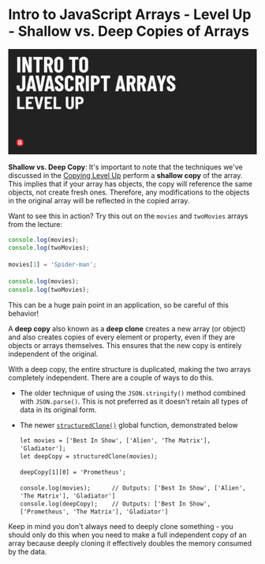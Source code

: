 # Intro to JavaScript Arrays - Level Up - Shallow vs. Deep Copies of Arrays

![Hero image](./assets/hero.png)

**Shallow vs. Deep Copy**: It's important to note that the techniques we've discussed in the [Copying Level Up](./copying.md) perform a **shallow copy** of the array. This implies that if your array has objects, the copy will reference the same objects, not create fresh ones. Therefore, any modifications to the objects in the original array will be reflected in the copied array.

Want to see this in action? Try this out on the `movies` and `twoMovies` arrays from the lecture:

```js
console.log(movies);
console.log(twoMovies);

movies[1] = 'Spider-man';

console.log(movies);
console.log(twoMovies);
```

  This can be a huge pain point in an application, so be careful of this behavior!

A **deep copy** also known as a **deep clone** creates a new array (or object) and also creates copies of every element or property, even if they are objects or arrays themselves. This ensures that the new copy is entirely independent of the original.

With a deep copy, the entire structure is duplicated, making the two arrays completely independent. There are a couple of ways to do this.

- The older technique of using the `JSON.stringify()` method combined with `JSON.parse()`. This is not preferred as it doesn't retain all types of data in its original form.
- The newer [`structuredClone()`](https://developer.mozilla.org/en-US/docs/Web/API/structuredClone) global function, demonstrated below

  ```JS
  let movies = ['Best In Show', ['Alien', 'The Matrix'], 'Gladiator'];
  let deepCopy = structuredClone(movies);

  deepCopy[1][0] = 'Prometheus';

  console.log(movies);      // Outputs: ['Best In Show', ['Alien', 'The Matrix'], 'Gladiator']
  console.log(deepCopy);    // Outputs: ['Best In Show', ['Prometheus', 'The Matrix'], 'Gladiator']
  ```

Keep in mind you don't always need to deeply clone something - you should only do this when you need to make a full independent copy of an array because deeply cloning it effectively doubles the memory consumed by the data.
